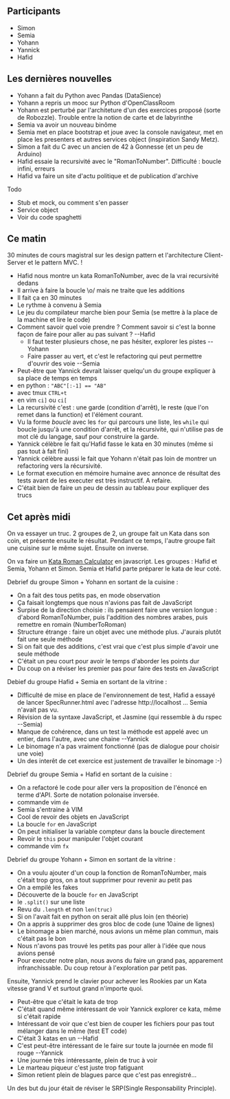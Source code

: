 ## Participants

- Simon
- Semia
- Yohann
- Yannick
- Hafid

## Les dernières nouvelles

- Yohann a fait du Python avec Pandas (DataSience)
- Yohann a repris un mooc sur Python d'OpenClassRoom
- Yohann est perturbé par l'architeture d'un des exercices proposé (sorte de Robozzle). Trouble entre la notion de carte et de labyrinthe
- Semia va avoir un nouveau binôme
- Semia met en place bootstrap et joue avec la console navigateur, met en place les presenters et autres services object (inspiration Sandy Metz).
- Simon a fait du C avec un ancien de 42 à Gonnesse (et un peu de Arduino)
- Hafid essaie la recursivité avec le "RomanToNumber". Difficulté : boucle infini, erreurs
- Hafid va faire un site d'actu politique et de publication d'archive

Todo

- Stub et mock, ou comment s'en passer
- Service object
- Voir du code spaghetti


## Ce matin

30 minutes de cours magistral sur les design pattern et l'architecture Client-Server et le pattern MVC.
!

- Hafid nous montre un kata RomanToNumber, avec de la vrai recursivité dedans
- Il arrive à faire la boucle \o/ mais ne traite que les additions
- Il fait ça en 30 minutes
- Le rythme à convenu à Semia
- Le jeu du compilateur marche bien pour Semia (se mettre à la place de la machine et lire le code)
- Comment savoir quel voie prendre ? Comment savoir si c'est la bonne façon de faire pour aller au pas suivant ? --Hafid
  - Il faut tester plusieurs chose, ne pas hésiter, explorer les pistes --Yohann
  - Faire passer au vert, et c'est le refactoring qui peut permettre d'ouvrir des voie --Semia
- Peut-être que Yannick devrait laisser quelqu'un du groupe expliquer à sa place de temps en temps
- en python : `"ABC"[:-1] == "AB"`
- avec tmux `CTRL+t`
- en vim `ci]` ou `ci[`
- La recursivité c'est : une garde (condition d'arrêt), le reste (que l'on remet dans la function) et l'élément courant.
- Vu la forme _boucle_ avec les `for` qui parcours une liste, les `while` qui boucle jusqu'à une condition d'arrêt, et la récursivité, qui n'utilise pas de mot clé du langage, sauf pour construire la garde.
- Yannick célèbre le fait qu'Hafid fasse le kata en 30 minutes (même si pas tout à fait fini)
- Yannick célèbre aussi le fait que Yohann n'était pas loin de montrer un refactoring vers la récursivité.
- Le format execution en mémoire humaine avec annonce de résultat des tests avant de les executer est très instructif. A refaire.
- C'était bien de faire un peu de dessin au tableau pour expliquer des trucs


## Cet après midi

On va essayer un truc. 2 groupes de 2, un groupe fait un Kata dans son coin, et présente ensuite le résultat. Pendant ce temps, l'autre groupe fait une cuisine sur le même sujet. Ensuite on inverse.

On va faire un [Kata Roman Calculator](http://codingdojo.org/kata/RomanCalculator/) en javascript.
Les groupes : Hafid et Semia, Yohann et Simon. Semia et Hafid parte préparer le kata de leur coté.

Debrief du groupe Simon + Yohann en sortant de la cuisine :

- On a fait des tous petits pas, en mode observation
- Ça faisait longtemps que nous n'avions pas fait de JavaScript
- Surpise de la direction choisie : ils pensaient faire une version longue : d'abord RomanToNumber, puis l'addition des nombres arabes, puis remettre en romain (NumberToRoman)
- Structure étrange : faire un objet avec une méthode plus. J'aurais plutôt fait une seule méthode
- Si on fait que des additions, c'est vrai que c'est plus simple d'avoir une seule méthode
- C'était un peu court pour avoir le temps d'aborder les points dur
- Du coup on a réviser les premier pas pour faire des tests en JavaScript

Debief du groupe Hafid + Semia en sortant de la vitrine :

- Difficulté de mise en place de l'environnement de test, Hafid a essayé de lancer SpecRunner.html avec l'adresse http://localhost ... Semia n'avait pas vu.
- Révision de la syntaxe JavaScript, et Jasmine (qui ressemble à du rspec --Semia)
- Manque de cohérence, dans un test la méthode est appelé avec un entier, dans l'autre, avec une chaine --Yannick
- Le binomage n'a pas vraiment fonctionné (pas de dialogue pour choisir une voie)
- Un des interêt de cet exercice est justement de travailler le binomage :-)

Debrief du groupe Semia + Hafid en sortant de la cuisine :

- On a refactoré le code pour aller vers la proposition de l'énoncé en terme d'API. Sorte de notation polonaise inversée.
- commande vim `de`
- Semia s'entraine à VIM
- Cool de revoir des objets en JavaScript
- La boucle `for` en JavaScript
- On peut initialiser la variable compteur dans la boucle directement
- Revoir le `this` pour manipuler l'objet courant
- commande vim `fx`

Debrief du groupe Yohann + Simon en sortant de la vitrine :

- On a voulu ajouter d'un coup la fonction de RomanToNumber, mais c'était trop gros, on a tout supprimer pour revenir au petit pas
- On a empilé les fakes
- Découverte de la boucle `for` en JavaScript
- le `.split()` sur une liste
- Revu du `.length` et non `len(truc)`
- Si on l'avait fait en python on serait allé plus loin (en théorie)
- On a appris à supprimer des gros bloc de code (une 10aine de lignes)
- Le binomage a bien marché, nous avions un même plan commun, mais c'était pas le bon
- Nous n'avons pas trouvé les petits pas pour aller à l'idée que nous avions pensé
- Pour executer notre plan, nous avons du faire un grand pas, apparement infranchissable. Du coup retour à l'exploration par petit pas.


Ensuite, Yannick prend le clavier pour achever les Rookies par un Kata vitesse grand V et surtout grand n'importe quoi.

- Peut-être que c'était le kata de trop
- C'était quand même intéressant de voir Yannick explorer ce kata, même si c'était rapide
- Intéressant de voir que c'est bien de couper les fichiers pour pas tout mélanger dans le même (test ET code)
- C'était 3 katas en un --Hafid
- C'est peut-être intéressant de le faire sur toute la journée en mode fil rouge --Yannick
- Une journée très intéressante, plein de truc à voir
- Le marteau piqueur c'est juste trop fatiguant
- Simon retient plein de blagues parce que c'est pas enregistré...

Un des but du jour était de réviser le SRP(Single Responsability Principle).
